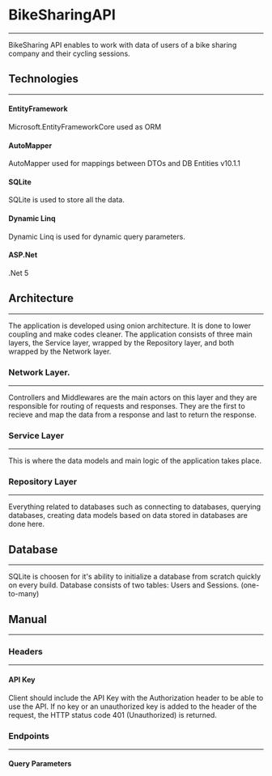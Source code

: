 # BikeSharingAPI
 ---
BikeSharing API enables to work with data of users of a bike sharing company and their cycling sessions.
## Technologies
---
#### EntityFramework
Microsoft.EntityFrameworkCore used as ORM
#### AutoMapper
AutoMapper used for mappings between DTOs and DB Entities v10.1.1
#### SQLite
SQLite is used to store all the data.
#### Dynamic Linq
Dynamic Linq is used for dynamic query parameters.
#### ASP.​Net
.Net 5
## Architecture
---
The application is developed using onion architecture. It is done to lower coupling and make codes cleaner. The application consists of three main layers, the Service layer, wrapped by the Repository layer, and both wrapped by the Network layer. 
### Network Layer.
---
Controllers and Middlewares are the main actors on this layer and they are responsible for routing of requests and responses. They are the first to recieve and map the data from a response and last to return the response.
### Service Layer
---
This is where the data models and main logic of the application takes place. 
### Repository Layer
---
Everything related to databases such as connecting to databases, querying databases, creating data models based on data stored in databases are done here.
## Database
---
SQLite is choosen for it's ability to initialize a database from scratch quickly on every build. Database consists of two tables: Users and Sessions. (one-to-many)
## Manual
---
### Headers
---
#### API Key 
Client should include the API Key with the Authorization header to be able to use the API. If no key or an unauthorized key is added to the header of the request, the HTTP status code 401 (Unauthorized) is returned.
### Endpoints
---
#### Query Parameters
